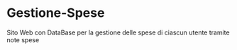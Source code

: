 # Gestione-Spese
Sito Web con DataBase per la gestione delle spese di ciascun utente tramite note spese
